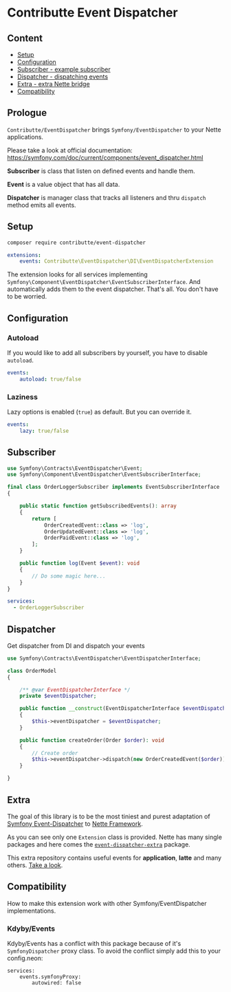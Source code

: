 # Contributte Event Dispatcher

## Content

- [Setup](#setup)
- [Configuration](#configuration)
- [Subscriber - example subscriber](#subscriber)
- [Dispatcher - dispatching events](#dispatcher)
- [Extra - extra Nette bridge](#extra)
- [Compatibility](#compatibility)

## Prologue

`Contributte/EventDispatcher` brings `Symfony/EventDispatcher` to your Nette applications. 

Please take a look at official documentation: https://symfony.com/doc/current/components/event_dispatcher.html

**Subscriber** is class that listen on defined events and handle them.

**Event** is a value object that has all data.

**Dispatcher** is manager class that tracks all listeners and thru `dispatch` method emits all events.

## Setup

```bash
composer require contributte/event-dispatcher
```

```yaml
extensions:
    events: Contributte\EventDispatcher\DI\EventDispatcherExtension
```

The extension looks for all services implementing `Symfony\Component\EventDispatcher\EventSubscriberInterface`. 
And automatically adds them to the event dispatcher. That's all. You don't have to be worried.

## Configuration

### Autoload

If you would like to add all subscribers by yourself, you have to disable `autoload`.

```yaml
events:
    autoload: true/false
```

### Laziness

Lazy options is enabled (`true`) as default. But you can override it.

```yaml
events:
    lazy: true/false
```

## Subscriber

```php
use Symfony\Contracts\EventDispatcher\Event;
use Symfony\Component\EventDispatcher\EventSubscriberInterface;

final class OrderLoggerSubscriber implements EventSubscriberInterface
{

	public static function getSubscribedEvents(): array
	{
		return [
			OrderCreatedEvent::class => 'log',
			OrderUpdatedEvent::class => 'log',
			OrderPaidEvent::class => 'log',
		];
	}

	public function log(Event $event): void
	{
	    // Do some magic here...
	}
}
```

```yml
services:
  - OrderLoggerSubscriber
```

## Dispatcher

Get dispatcher from DI and dispatch your events

```php
use Symfony\Contracts\EventDispatcher\EventDispatcherInterface;

class OrderModel
{

	/** @var EventDispatcherInterface */
	private $eventDispatcher;

	public function __construct(EventDispatcherInterface $eventDispatcher)
	{
		$this->eventDispatcher = $eventDispatcher;
	}

	public function createOrder(Order $order): void 
	{
		// Create order
		$this->eventDispatcher->dispatch(new OrderCreatedEvent($order));
	}

}
```

## Extra

The goal of this library is to be the most tiniest and purest adaptation of [Symfony Event-Dispatcher](https://github.com/symfony/event-dispatcher) to [Nette Framework](https://github.com/nette/).

As you can see only one `Extension` class is provided. Nette has many single packages and here comes the [`event-dispatcher-extra`](https://github.com/contributte/event-dispatcher-extra) package.

This extra repository contains useful events for **application**, **latte** and many others. [Take a look](https://github.com/contributte/event-dispatcher-extra).

## Compatibility

How to make this extension work with other Symfony/EventDispatcher implementations.

### Kdyby/Events

Kdyby/Events has a conflict with this package because of it's `SymfonyDispatcher` proxy class. To avoid the conflict simply add this to your config.neon:

```
services:
    events.symfonyProxy:
        autowired: false
```
